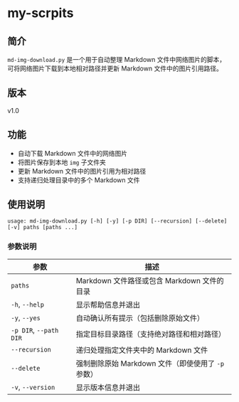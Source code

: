 # my-scrpits

## 简介
`md-img-download.py` 是一个用于自动整理 Markdown 文件中网络图片的脚本，可将网络图片下载到本地相对路径并更新 Markdown 文件中的图片引用路径。

## 版本
v1.0

## 功能
- 自动下载 Markdown 文件中的网络图片
- 将图片保存到本地 `img` 子文件夹
- 更新 Markdown 文件中的图片引用为相对路径
- 支持递归处理目录中的多个 Markdown 文件

## 使用说明
`usage: md-img-download.py [-h] [-y] [-p DIR] [--recursion] [--delete] [-v] paths [paths ...]`

### 参数说明
| 参数 | 描述 |
|------|------|
| `paths` | Markdown 文件路径或包含 Markdown 文件的目录 |
| `-h`, `--help` | 显示帮助信息并退出 |
| `-y`, `--yes` | 自动确认所有提示（包括删除原始文件） |
| `-p DIR`, `--path DIR` | 指定目标目录路径（支持绝对路径和相对路径） |
| `--recursion` | 递归处理指定文件夹中的 Markdown 文件 |
| `--delete` | 强制删除原始 Markdown 文件（即使使用了 `-p` 参数） |
| `-v`, `--version` | 显示版本信息并退出 |
